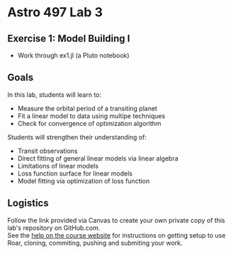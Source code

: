 # Astro 497 Lab 3

## Exercise 1:  Model Building I 
- Work through ex1.jl  (a Pluto notebook)

## Goals
In this lab, students will learn to:
- Measure the orbital period of a transiting planet
- Fit a linear model to data using multipe techniques
- Check for convergence of optimization algorithm

Students will strengthen their understanding of: 
- Transit observations
- Direct fitting of general linear models via linear algebra
- Limitations of linear models
- Loss function surface for linear models
- Model fitting via optimization of loss function

## Logistics
Follow the link provided via Canvas to create your own private copy of this lab's repository on GitHub.com.   
See the
[help on the course website](https://psuastro497.github.io/fall2022/resources/labs/) for instructions on getting setup to use Roar, cloning, commiting, pushing and submiting your work.

